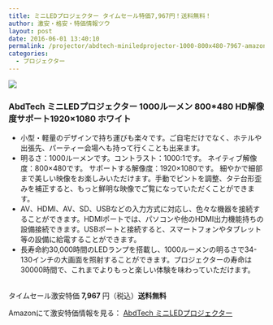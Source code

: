 ```yaml
---
title: ミニLEDプロジェクター タイムセール特価7,967円！送料無料！
author: 激安・格安・特価情報ツウ
layout: post
date: 2016-06-01 13:40:10
permalink: /projector/abdtech-miniledprojector-1000-800x480-7967-amazon.html
categories:
  - プロジェクター
---
```


<div class="img-bg2 img_L">
<a href="http://www.amazon.co.jp/gp/product/B016BLH18K/ref=as_li_qf_sp_asin_il?ie=UTF8&camp=247&creative=1211&creativeASIN=B016BLH18K&linkCode=as2&tag=tokkajohotsu-22"><img border="0" src="http://ws-fe.amazon-adsystem.com/widgets/q?_encoding=UTF8&ASIN=B016BLH18K&Format=_SL160_&ID=AsinImage&MarketPlace=JP&ServiceVersion=20070822&WS=1&tag=tokkajohotsu-22" ></a><img src="http://ir-jp.amazon-adsystem.com/e/ir?t=tokkajohotsu-22&l=as2&o=9&a=B016BLH18K" width="1" height="1" border="0" alt="" style="border:none !important; margin:0px !important;" />

</div>

### AbdTech ミニLEDプロジェクター 1000ルーメン 800*480 HD解像度サポート1920×1080 ホワイト
<!--more-->

* 小型・軽量のデザインで持ち運びも楽々です。ご自宅だけでなく、ホテルや出張先、パーティー会場へも持って行くことも出来ます。
* 明るさ：1000ルーメンです。コントラスト：1000:1です。 ネイティブ解像度：800×480です。 サポートする解像度：1920×1080です。 細やかで細部まで美しい映像をお楽しみいただけます。手動でピントを調整、タテ台形歪みを補正すると、もっと鮮明な映像でご覧になっていただくことができます。
* AV、HDMI、AV、SD、USBなどの入力方式に対応し、色々な機器を接続することができます。HDMIポートでは、パソコンや他のHDMI出力機能持ちの設備接続できます。USBポートと接続すると、スマートフォンやタブレット等の設備に給電することができます。
* 長寿命約30,000時間のLEDランプを搭載し、1000ルーメンの明るさで34-130インチの大画面を照射することができます。プロジェクターの寿命は30000時間で、これまでよりもっと楽しい体験を味わっていただけます。

<br clear="all" />タイムセール激安特価 <span class="tokka-price"><strong>7,967</strong></span> 円（税込）**送料無料**

Amazonにて激安特価情報を見る： <span class="fs150p"><a href="http://www.amazon.co.jp/gp/product/B016BLH18K/ref=as_li_qf_sp_asin_il?ie=UTF8&camp=247&creative=1211&creativeASIN=B016BLH18K&linkCode=as2&tag=tokkajohotsu-22" target="_blank">AbdTech ミニLEDプロジェクター</a></span>
